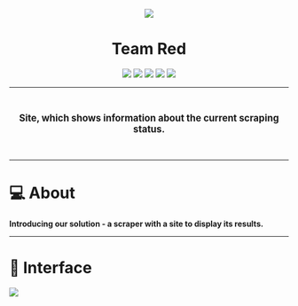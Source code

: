 <p align = "center">
<img src="https://i.imgur.com/fKw1JHJ.png">
  </p>
<h1 align="center">Team Red</h1>
<p align = "center">
   <img src = "https://img.shields.io/github/languages/count/ABPozharliev19/adatapro-internship-2021?style=for-the-badge">
   <img src = "https://img.shields.io/github/contributors/ABPozharliev19/adatapro-internship-2021?style=for-the-badge">
   <img src = "https://img.shields.io/github/repo-size/ABPozharliev19/adatapro-internship-2021?style=for-the-badge">
   <img src = "https://img.shields.io/github/last-commit/ABPozharliev19/adatapro-internship-2021?style=for-the-badge">
   <img src = "https://img.shields.io/github/languages/top/ABPozharliev19/adatapro-internship-2021?style=for-the-badge">
  </p>
<hr>
<br>
    <p align="center"><strong><big>Site, which shows information about the current scraping status.</big></strong></p>
<br>
<hr>
<h1>💻 About  </h1>
<p><strong> Introducing our solution - a scraper with a site to display its results.</strong></p>
<hr>
<h1>🎥 Interface</h1>
<img src = "interface.gif">

